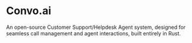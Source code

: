# Convo.ai
An open-source Customer Support/Helpdesk Agent system, designed for seamless call management and agent interactions, built entirely in Rust.
